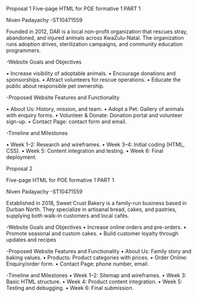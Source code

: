Proposal 1
Five-page HTML for POE formative 1 PART 1

Niven Padayachy -ST10471559

Founded in 2012, DAR is a local non-profit organization that rescues stray, abandoned, and injured animals across KwaZulu-Natal. The organization runs adoption drives, sterilization campaigns, and community education programmers.
 
 -Website Goals and Objectives

•	Increase visibility of adoptable animals.
•	Encourage donations and sponsorships.
•	Attract volunteers for rescue operations.
•	Educate the public about responsible pet ownership.

  -Proposed Website Features and Functionality

•	About Us: History, mission, and team.
•	Adopt a Pet: Gallery of animals with enquiry forms.
•	Volunteer & Donate: Donation portal and volunteer sign-up.
•	Contact Page: contact form and email.

  -Timeline and Milestones

•	Week 1–2: Research and wireframes.
•	Week 3–4: Initial coding (HTML, CSS).
•	Week 5: Content integration and testing.
•	Week 6: Final deployment.

Proposal 2

Five-page HTML for POE formative 1 PART 1

Niven Padayachy -ST10471559

Established in 2018, Sweet Crust Bakery is a family-run business based in Durban North. They specialize in artisanal bread, cakes, and pastries, supplying both walk-in customers and local cafés.

   -Website Goals and Objectives
•	Increase online orders and pre-orders.
•	Promote seasonal and custom cakes.
•	Build customer loyalty through updates and recipes

   -Proposed Website Features and Functionality
•	About Us: Family story and baking values.
•	Products: Product categories with prices.
•	Order Online: Enquiry/order form.
•	Contact Page: phone number, email.

   -Timeline and Milestones
•	Week 1–2: Sitemap and wireframes.
•	Week 3: Basic HTML structure.
•	Week 4: Product content integration.
•	Week 5: Testing and debugging.
•	Week 6: Final submission.
